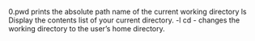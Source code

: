 0.pwd
prints the absolute path name of the current working directory
ls
Display the contents list of your current directory.
-l
cd -
changes the working directory to the user’s home directory.

